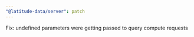 ```yaml
---
"@latitude-data/server": patch
---
```


Fix: undefined parameters were getting passed to query compute requests
